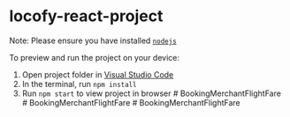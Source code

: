 
  # locofy-react-project

  Note: Please ensure you have installed <code><a href="https://nodejs.org/en/download/">nodejs</a></code>

  To preview and run the project on your device:
  1) Open project folder in <a href="https://code.visualstudio.com/download">Visual Studio Code</a>
  2) In the terminal, run `npm install`
  3) Run `npm start` to view project in browser
  #   B o o k i n g M e r c h a n t F l i g h t F a r e  
 #   B o o k i n g M e r c h a n t F l i g h t F a r e  
 #   B o o k i n g M e r c h a n t F l i g h t F a r e  
 